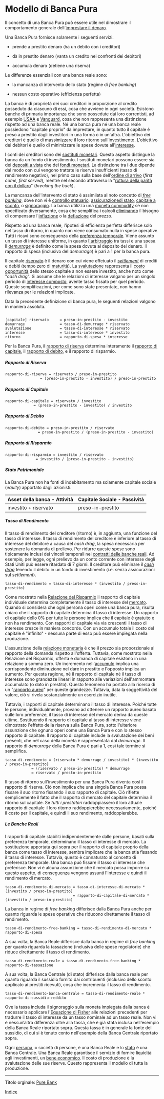 # Modello di Banca Pura


Il concetto di una Banca Pura può essere utile nel dimostrare il comportamento generale dell'[imprestare il denaro](ch101-glossary.md#dare-in-prestito---investire).

Una Banca Pura fornisce solamente i seguenti servizi:

* prende a prestito denaro (ha un debito con i creditori)

* dà in prestito denaro (vanta un credito nei confronti dei debitori)

* accumula denaro (detiene una riserva)


Le differenze essenziali con una banca reale sono:

* la mancanza di intervento dello stato (regime di _free banking_)

* nessun costo operativo (efficienza perfetta)


La banca è di proprietà dei suoi creditori in proporzione al credito posseduto da ciascuno di essi, cosa che avviene in ogni società. Esistono banche di primaria importanza che sono possedute dai loro correntisti, ad esempio [USAA](https://www.usaa.com/) e [Vanguard](https://investor.vanguard.com/), cosa che non rappresenta una distinzione rispetto ad una banca reale. Né una banca pura né una banca reale possiedono "capitale proprio" da imprestare, in quanto tutto il capitale è preso a prestito dagli investitori in una forma o in un'altra. L'obiettivo dei creditori è quello di massimizzare il loro ritorno sull'investimento. L'obiettivo dei debitori è quello di minimizzare le spese dovute all'[interesse](ch101-glossary.md#interesse).

I conti dei creditori sono dei [sostituti monetari](https://wiki.mises.org/wiki/Money_substitutes). Questo aspetto distingue la banca da un fondo di investimento. I sostituti monetari possono essere sia dei [depositi a vista](https://en.wikipedia.org/wiki/Demand_deposit) che dei [fondi monetari](https://en.wikipedia.org/wiki/Money_market_fund). La distinzione tra i due dipende dal modo con cui vengono trattate le riserve insufficienti (tasso di rendimento negativo), nel primo caso sulla base dell'[ordine di arrivo](https://it.wikipedia.org/wiki/Panico_bancario) (_first come, first served_), mentre nel secondo attraverso la "[rottura della parità con il dollaro](https://en.wikipedia.org/wiki/Money_market_fund#Breaking_the_buck)" (_breaking the buck_).

La mancanza dell'intervento di stato è assimilata al noto concetto di [_free banking_](https://it.wikipedia.org/wiki/Free_banking), dove non vi è [controllo statuario](https://it.wikipedia.org/wiki/Federal_Reserve_System), [assicurazionedi stato](https://www.fdic.gov/), [capitale a sconto](https://en.wikipedia.org/wiki/Discount_window), o [signoraggio](https://it.wikipedia.org/wiki/Signoraggio). La banca utilizza una [moneta commodity](ch005-money-taxonomy) se non specificato diversamente, cosa che semplifica i calcoli [eliminando](ch013-inflation-principle.md) il bisogno di compensare l'[inflazione](https://en.wikipedia.org/wiki/Inflation) o la [deflazione](https://en.wikipedia.org/wiki/Deflation) del prezzo.

Rispetto ad una banca reale, l'ipotesi di efficienza perfetta differisce solo nel tasso di ritorno, in quanto non viene consumato nulla in spese operative. Tutti i ricavi sono conseguenza della [preferenza temporale](ch085-time-preference-fallacy.md). Viene assunto un tasso di interesse uniforme, in quanto l['arbitraggio](https://it.wikipedia.org/wiki/Arbitraggio) tra tassi è una spesa. Il [_demurrage_](https://it.wikipedia.org/wiki/Demurrage_(moneta)) è definito come la spesa dovuta al deposito del denaro. Il rapporto di spesa (inclusivo del _demurrage_) è pari a 1 per la banca pura.

Il capitale [riservato](ch098-reserve-definition.md)  è il denaro con cui viene effetuato il [_settlement_](https://it.wikipedia.org/wiki/Regolamento_(finanza)) di crediti e debiti (tempo zero di [maturità](https://en.wikipedia.org/wiki/Maturity_(finance))). La [svalutazione](ch011-depreciation-principle.md) rappresenta il [costo opportunità](https://it.wikipedia.org/wiki/Costo_opportunit%C3%A0) dello stesso capitale a non essere investito, anche noto come "_cash drag_". Si assume che le relazioni di interesse valgano per un singolo periodo di [interesse composto](https://it.wikipedia.org/wiki/Interesse#Interesse_composto), avente tasso fissato per quel periodo. Queste semplificazioni, per come sono state presentate, non hanno rilevanza per le relazioni implicate.

Data la precedente definizione di banca pura, le seguenti relazioni valgono in maniera assoluta.

```

[capitale] riservato     = preso-in-prestito - investito
demurrage     	         = tasso-di-demurrage * riservato
svalutazione 	         = tasso-di-interesse * riservato
interesse     	         = tasso-di-interesse * investito
ritorno       	         = rapporto-di-spesa * interesse
```

Per la Banca Pura, il [rapporto di riserva](https://en.wikipedia.org/wiki/Reserve_requirement) determina interamente il [rapporto di capitale](https://en.wikipedia.org/wiki/Capital_requirement), il [rapporto di debito](https://en.wikipedia.org/wiki/Debt_ratio), e il rapporto di risparmio.

##### Rapporto di Riserva

```
rapporto-di-riserva = riservato / preso-in-prestito
	            = (preso-in-prestito - investito) / preso-in-prestito
```



##### Rapporto di Capitale

```
rapporto-di-capitale = riservato / investito
		     = (preso-in-prestito - investito) / investito
```



##### Rapporto di Debito

```
rapporto-di-debito = preso-in-prestito / riservato
	           = preso-in-prestito / (preso-in-prestito - investito) 
```


##### Rapporto di Risparmio

```
rapporto-di-risparmio = investito / riservato 
		      = investito / (preso-in-prestito - investito) 
```


##### Stato Patrimoniale

La Banca Pura non ha fonti di indebitamento ma solamente capitale sociale (_equity_) apportato dagli azionisti.

| Asset della banca - Attività | Capitale Sociale - Passività |
| ---------------------------- | ---------------------------- |
|    investito + riservato     |      preso-in-prestito       |


##### Tasso di Rendimento

Il tasso di rendimento del creditore (ritorno) è, in aggiunta, una funzione del tasso di interesse. Il tasso di rendimento del creditore è inferiore al tasso di interesse del debitore a causa del _cash drag_, la spesa necessaria per sostenere la domanda di prelievo. Per ridurre queste spese sono tipicamente inclusi dei vincoli temporali nei [contratti delle banche reali](https://www.chase.com/content/dam/chasecom/en/checking/documents/deposit_account_agreement.pdf). Ad esempio, per legge, ogni prelievo da un conto corrente con interesse degli Stati Uniti può essere ritardato di 7 giorni. Il creditore può eliminare il [_cash drag_](https://www.investopedia.com/terms/p/performance_drag.asp) tenendo il debito in un fondo di investimento (i.e. senza assicurazioni sul _settlement_).

```
tasso-di-rendimento = tasso-di-interesse * (investito / preso-in-prestito)
```

Come mostrato nella [Relazione del Risparmio](ch091-saving-relation.md) il rapporto di capitale individuale determina completamente il tasso di interesse del [mercato](ch101-glossary.md#mercato). Quando si considera che ogni persona operi come una banca pura, risulta chiaro che il rapporto di capitale determina il tasso di interesse. Un rapporto di capitale dello 0% per tutte le persone implica che il capitale è gratuito e non ha rendimento. Con rapporti di capitale via via crescenti il tasso di interesse cresce in maniera concorde. Con un accumulo totale il costo del capitale è "infinito" - nessuna parte di esso può essere impiegata nella produzione.

L'assunzione della [relazione monetaria](ch013-inflation-principle.md) è che il prezzo sia proporzionale al rapporto della domanda rispetto all'offerta. Tuttavia, come mostrato nella Relazione del Risparmio, offerta e domanda di capitale esistono in una relazione a somma zero. Un incremento nell'[accumulo](ch101-glossary.md#accumulare) implica una corrispondente diminuzione nel dare in prestito e l'opposto implica un aumento. Per questa ragione, né il rapporto di capitale né il tasso di interesse sono grandezze lineari in rapporto alle variazioni dell'ammontare accumulato (o dato in prestito). Questo fenomeno ha portato alla ricerca di un "[rapporto aureo](https://en.wikipedia.org/wiki/Golden_Rule_savings_rate)" per queste grandezze. Tuttavia, data la soggettività del valore, ciò si rivela sostanzialmente un esercizio inutile.

Tuttavia, i rapporti di capitale determinano il tasso di interesse. Poiché tutte le persone, individualmente, provano ad ottenere un rapporto aureo basato sulle loro preferenze, il tasso di interesse del mercato deriva da queste ultime. Sostituendo il rapporto di capitale al tasso di interesse viene dimostrato l'effetto della riserva sulla Banca Pura, sotto l'ulteriore assunzione che ognuno operi come una Banca Pura e con lo stesso rapporto di capitale. Il rapporto di capitale include la svalutazione dei beni presenti, che nel caso della moneta è rappresentata dal *demurrage*. Il rapporto di *demurrage* della Banca Pura è pari a 1, così tale termine si semplifica.

```
tasso-di-rendimento = (riservato * demurrage / investito) * (investito / preso-in-prestito)
		    = (riservato / preso-in-prestito) * demurrage
		    = riservato / presto-in-prestito
```

Il tasso di ritorno sull'investimento per una Banca Pura diventa così il rapporto di riserva. Ciò non implica che una singola Banca Pura possa fissare il suo ritorno fissando il suo rapporto di capitale. Ciò riflette semplicemente il fatto che il rapporto di mercato del capitale determina il ritorno sul capitale. Se *tutti i prestatori* raddoppiassero il loro attuale rapporto di capitale il loro ritorno raddoppierebbe necessariamente, poiché il costo per il capitale, e quindi il suo rendimento, raddoppierebbe. 


##### Le Banche Reali

I rapporti di capitale stabiliti indipendentemente dalle persone, basati sulla preferenza temporale, determinano il tasso di interesse di mercato. La sostituzione apportata qui sopra per il rapporto di capitale proprio della banca come tasso di interesse, sembra implicare che la banca stia fissando il tasso di interesse. Tuttavia, questo è connaturato al concetto di preferenza temporale. Una banca può fissare il tasso di interesse che preferisce. Non vi è alcuna assunzione che il mercato possa imporre su questo aspetto, di conseguenza vengono assunti l'interesse e quindi il rendimento di mercato. 

```
tasso-di-rendimento-di-mercato = tasso-di-interesse-di-mercato * (investito / preso-in-prestito)
                               = rapporto-di-capitale-di-mercato * (investito / preso-in-prestito) 
```

La banca in regime di _free banking_ differisce dalla Banca Pura anche per quanto riguarda le spese operative che riducono direttamente il tasso di rendimento.

```
tasso-di-rendimento-free-banking = tasso-di-rendimento-di-mercato * rapporto-di-spesa
```

A sua volta, la Banca Reale differisce dalla banca in regime di _free banking_ per quanto riguarda la tassazione (inclusiva delle spese regolatorie) che riduce direttamente il tasso di rendimento.

```
tasso-di-rendimento-reale = tasso-di-rendimento-free-banking * rapporto-di-tassazione
```

A sua volta, la Banca Centrale (di stato) differisce dalla banca reale per quanto riguarda il sussidio fornito dai contribuenti (inclusivo dello sconto applicato ai prestiti ricevuti), cosa che incrementa il tasso di rendimento.

```
tasso-di-rendimento-banca-centrale = tasso-di-rendimento-reale * rapporto-di-sussidio-reddito
```

Ove la tassa includa il signoraggio sulla moneta impiegata dalla banca è necessario applicare l'[Equazione di Fisher](https://it.wikipedia.org/wiki/Equazione_di_Fisher_(economia)) alle relazioni precedenti per tradurre il tasso di interesse da un tasso nominale ad un tasso reale. Non vi è nessun’altra differenza oltre alla tassa, che è già stata inclusa nell'esempio della Banca Reale riportato sopra. Questa tassa è in generale la fonte del sussidio, di cui si è tenuto conto nell'esempio della Banca Centrale riportato sopra.

Ogni [persona](ch101-glossary.md#persona), o società di persone, è una Banca Reale e lo [stato](ch101-glossary.md#stato) è una Banca Centrale. Una Banca Reale garantisce il servizio di fornire liquidità agli investimenti, un [bene economico](https://en.wikipedia.org/wiki/Goods). Il costo di produzione è la svalutazione delle sue riserve. Questo rappresenta il modello di tutta la produzione.

-----------

Titolo orginale: [Pure Bank](https://github.com/libbitcoin/libbitcoin-system/wiki/Pure-Bank)  

[Indice](/README.md)


